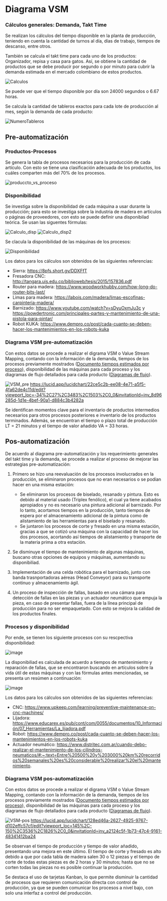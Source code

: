 # Diagrama VSM

### Cálculos generales: Demanda, Takt Time
Se realizan los cálculos del tiempo disponible en la planta de producción, teniendo en cuenta la cantidad de turnos al día, días de trabajo, tiempos de descanso,
entre otros.

También se calcula el takt time para cada uno de los productos: Organizador, repisa y casa para gatos. Así, se obtiene la cantidad de productos que se debe producir
por segundo o por minuto para cubrir la demanda estimada en el mercado colombiano de estos productos. 

![Calculos](https://user-images.githubusercontent.com/51938754/230691697-0f82631b-dcce-405e-82ae-85dad9f12245.png)

Se puede ver que el tiempo disponible por día son 24000 segundos o 6.67 horas.

Se calcula la cantidad de tableros exactos para cada lote de producción al mes, según la demanda de cada producto:

![NumeroTableros](https://user-images.githubusercontent.com/51938754/230692590-c8916630-6b21-40fe-86b9-e20f1e7cb020.png)

## Pre-automatización

### Productos-Procesos

Se genera la tabla de procesos necesarios para la producción de cada artículo. Con esto se tiene una clasificación adecuada de los productos, los cuáles comparten más del 70% de los procesos.

![produccto_vs_proceso](https://user-images.githubusercontent.com/51938754/226518361-1c0c5f2e-a1e2-4b46-80cf-7d6cd1823fff.PNG)


### Disponibilidad

Se investiga sobre la disponibilidad de cada máquina a usar durante la producción; para esto se investiga sobre la industria de madera en artículos o páginas de proveedores, con esto se puede definir una disponibilad teórica. Se usan las siguentes fórmulas:

![Calculo_disp](https://user-images.githubusercontent.com/51938754/230692239-24cb158a-c74a-4fbd-8fa8-2ab3f51efd6d.png)
![Calculo_disp2](https://user-images.githubusercontent.com/51938754/230692397-2d760233-81d1-40d6-99c9-458487e1455c.png)

Se clacula la disponibilidad de las máquinas de los procesos:

![Disponibilidad](https://user-images.githubusercontent.com/51938754/230693694-890f05e5-9872-4e21-ac8a-74e5c22a5f77.png)

Los datos para los cálculos son obtenidos de las siguientes referencias:

* Sierra: https://8pfs.short.gy/DDXFfT
* Fresadora CNC: http://tangara.uis.edu.co/biblioweb/tesis/2015/157836.pdf
* Router para madera: https://www.woodworkhubby.com/how-long-do-router-bits-last/
* Limas para madera: https://labois.com/madera/limas-escofinas-carpinteria-madera/
* Barnizado: https://www.youtube.com/watch?v=sDyuOxmJu3c y https://powdertronic.com/principales-partes-y-mantenimiento-de-una-pistola-para-pintar/
* Robot KUKA: https://www.dempro.co/post/cada-cuanto-se-deben-hacer-los-mantenimientos-en-los-robots-kuka

### Diagrama VSM pre-automatización

Con estos datos se procede a realizar el digrama VSM o Value Stream Mapping, contando con la información de la demanda, tiempos de los procesos previamente mostrados 
([Documento tiempos estimados por proceso](https://github.com/PurpleWood-APM/Documentacion-Proyecto/blob/main/gestion-produccion/TiemposEstimadosProduccion.md)), disponibilidad de las máquinas para cada proceso y los diagramas de flujo detallados para cada producto ([Diagramas de flujo](https://github.com/PurpleWood-APM/Documentacion-Proyecto/tree/main/gestion-produccion/esquemas-SeleccionDeProductos)).

![VSM_pre](https://user-images.githubusercontent.com/51938754/230695004-af738ec9-b37b-4e4b-9a45-6a32f478716d.png)
https://lucid.app/lucidchart/22ce5c2b-ee08-4e71-a5f5-4fa62de4c11d/edit?viewport_loc=-34%2C27%2C3483%2C1503%2C0_0&invitationId=inv_8d96285d-1d1e-4bef-90a1-d884c3b4282a

Se identifican momentos clave para el inventario de productos intermedios necesarios para otros procesos posteriores e inventario de los productos terminados. Además,
se encuentran el tiempo o plazo total de producción LT = 21 minutos y el tiempo de valor añadido VA = 33 horas.

## Pos-automatización

De acuerdo al diagrama pre-automatización y los requerimiento generales del takt time y la demanda, se procede a realizar el proceso de mejorar las estrategias pre-automatización:

1.  Primero se hizo una reevaluación de los procesos involucrados en la producción, se eliminaron procesos que no eran necesarios o se podían hacer en una misma estación:
    * Se eliminaron los procesos de biselado, resanado y pintura. Esto es debido al material usado (Triplex fenólico), el cual ya tiene acabados apropiados  y no es necesario una pintura adicional al barnizado. Por lo tanto, acortamos tiempos en la producción, tanto tiempos de espera por el almacenamiento adicional de la pintura como de alistamiento de las herramientas para el biselado y resanado.
    * Se juntaron los procesos de corte y fresado en una misma estación, gracias a que se cotizó una máquina con la capacidad de hacer los dos procesos, acortando así tiempos de alistamiento y transporte de la materia prima a otra estación.

2.  Se disminuye el tiempo de mantenimiento de algunas máquinas, buscano otras opciones de equipos y máquinas, aumentando su disponibiliad.
3.  Implementación de una celda robótica para el barnizado, junto con banda trasnportadoras aéreas (Head Conveyor) para su transporte continuo y almacenamiento ágil.
4.  Un proceso de inspección de fallas, basado en una cámara para detección de fallas en las piezas y un actuador neumático que empuja la pieza, en caso
de presentar fallas, fuera de la línea principal de producción para no ser empaquetado. Con esto se mejora la calidad de los productos finales.
### Procesos y disponibilidad

Por ende, se tienen los siguiente procesos con su rescpectiva disponibilidad:

![image](https://github.com/PurpleWood-APM/Documentacion-Proyecto/assets/51938754/715f3b52-0f4b-49b8-908a-d0c55d9e93e5)

La disponibiliad es calculada de acuerdo a tiempos de mantenimiento y reparación de fallas, que se encontraron buscando en artículos sobre la vida útil de estas máquinas y con las fórmulas antes mencionadas, se presenta un resúmen a continuación:

![image](https://github.com/PurpleWood-APM/Documentacion-Proyecto/assets/51938754/8ff4880c-1124-4b87-b729-b23d3d013ec1)

Los datos para los cálculos son obtenidos de las siguientes referencias:

* CNC: https://www.upkeep.com/learning/preventive-maintenance-on-cnc-machines/
* Lijadora: https://www.educarex.es/pub/cont/com/0055/documentos/10_Información/07_Herramientas/La_lijadora.pdf
* Robot: https://www.dempro.co/post/cada-cuanto-se-deben-hacer-los-mantenimientos-en-los-robots-kuka
* Actuador neumático: https://www.distritec.com.ar/cuando-debo-realizar-el-mantenimiento-de-los-cilindros-neumaticos/#:~:text=Entre%20500%20y%203000%20km%20recorridos%20semanales%20es%20considerable%20realizar%20el%20mantenimiento.

### Diagrama VSM pos-automatización

Con estos datos se procede a realizar el digrama VSM o Value Stream Mapping, contando con la información de la demanda, tiempos de los procesos previamente mostrados 
([Documento tiempos estimados por proceso](https://github.com/PurpleWood-APM/Documentacion-Proyecto/blob/main/gestion-produccion/TiemposEstimadosProduccion.md)), disponibilidad de las máquinas para cada proceso y los diagramas de flujo detallados para cada producto ([Diagramas de flujo](https://github.com/PurpleWood-APM/Documentacion-Proyecto/tree/main/gestion-produccion/esquemas-SeleccionDeProductos)).

![VSM-pos](https://github.com/PurpleWood-APM/Documentacion-Proyecto/assets/51938754/1aec4a5a-15d1-4f6a-a35e-9cd6bb351e64)
https://lucid.app/lucidchart/128ed46a-2627-4925-9767-d102effc57cf/edit?viewport_loc=145%2C-150%2C3536%2C1826%2C0_0&invitationId=inv_a2124c5f-1b73-47c4-9161-48341412ba24

Se observan el tiempo de producción y tiempo de valor añadido, presentando una mejora en este último. El tiempo de corte y fresado es alto debido a que por cada tabla de madera salen 30 o 12 piezas y el tiempo de corte de todas estas piezas es de 2 horas y 30 minutos; hasta que no se corten todas las piezas no es posible continuar la producción.

Se destaca el uso de tarjetas Kanban, lo que permite disminuir la cantidad de procesos que requieren comunicación directa con control de producción, ya que se pueden comunicar los procesos a nivel bajo, con solo una interfaz a control del producción.


